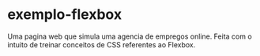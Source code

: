 # exemplo-flexbox
Uma pagina web que simula uma agencia de empregos online.
Feita com o intuito de treinar conceitos de CSS referentes ao Flexbox.
